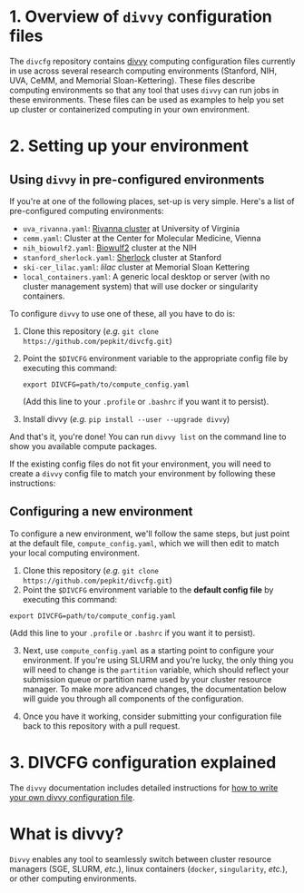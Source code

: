 # 1. Overview of `divvy` configuration files

The `divcfg` repository contains [divvy](http://code.databio.org/divvy/) computing configuration files currently in use across several research computing environments (Stanford, NIH, UVA, CeMM, and Memorial Sloan-Kettering). These files describe computing environments so that any tool that uses `divvy` can run jobs in these environments. These files can be used as examples to help you set up cluster or containerized computing in your own environment.

# 2. Setting up your environment

## Using `divvy` in pre-configured environments

If you're at one of the following places, set-up is very simple. Here's a list of pre-configured computing environments:

   * `uva_rivanna.yaml`: [Rivanna cluster](http://arcs.virginia.edu/rivanna) at University of Virginia
   * `cemm.yaml`: Cluster at the Center for Molecular Medicine, Vienna
   * `nih_biowulf2.yaml`: [Biowulf2](https://hpc.nih.gov/docs/userguide.html) cluster at the NIH
   * `stanford_sherlock.yaml`: [Sherlock](http://sherlock.stanford.edu/mediawiki/index.php/Current_policies) cluster at Stanford
   * `ski-cer_lilac.yaml`: *lilac* cluster at Memorial Sloan Kettering
   * `local_containers.yaml`: A generic local desktop or server (with no cluster management system) that will use docker or singularity containers.

To configure `divvy` to use one of these, all you have to do is:

1. Clone this repository (*e.g.* `git clone https://github.com/pepkit/divcfg.git`)
2. Point the `$DIVCFG` environment variable to the appropriate config file by executing this command:
	```
	export DIVCFG=path/to/compute_config.yaml
	```
 	(Add this line to your `.profile` or `.bashrc` if you want it to persist).

3. Install divvy (*e.g.* `pip install --user --upgrade divvy`)

And that's it, you're done! You can run `divvy list` on the command line to show you available compute packages.

If the existing config files do not fit your environment, you will need to create a `divvy` config file to match your environment by following these instructions:

## Configuring a new environment

To configure a new environment, we'll follow the same steps, but just point at the default file, `compute_config.yaml`, which we will then edit to match your local computing environment.

1. Clone this repository  (*e.g.* `git clone https://github.com/pepkit/divcfg.git`)
2. Point the `$DIVCFG` environment variable to the **default config file** by executing this command:
  ```
  export DIVCFG=path/to/compute_config.yaml
  ```
  (Add this line to your `.profile` or `.bashrc` if you want it to persist).

3. Next, use `compute_config.yaml` as a starting point to configure your environment. If you're using SLURM and you're lucky, the only thing you will need to change is the `partition` variable, which should reflect your submission queue or partition name used by your cluster resource manager. To make more advanced changes, the documentation below will guide you through all components of the configuration.

4. Once you have it working, consider submitting your configuration file back to this repository with a pull request.


# 3. DIVCFG configuration explained

The `divvy` documentation includes detailed instructions for [how to write your own divvy configuration file](http://divvy.databio.org/en/latest/configuration/).

# What is divvy?

`Divvy` enables any tool to seamlessly switch between cluster resource managers (SGE, SLURM, *etc.*), linux containers (`docker`, `singularity`, *etc.*), or other computing environments.
